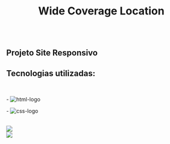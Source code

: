 <h1 align="center">Wide Coverage Location</h1>
<br>
<br>
<h2>Projeto Site Responsivo</h2>
<h2>Tecnologias utilizadas:</h2>
<br>
<p>- <img src="https://img.shields.io/badge/HTML5-E34F26?style=for-the-badge&logo=html5&logoColor=white" alt="html-logo" /></p>
<p>- <img src="https://img.shields.io/badge/CSS3-1572B6?style=for-the-badge&logo=css3&logoColor=white" alt="css-logo" /></p>
<br>
<img src="https://github.com/NetoDamasceno/wide-coverage/blob/master/img/desktop.png?raw=true">
<br>
<img src="https://github.com/NetoDamasceno/wide-coverage/blob/master/img/mobile.png?raw=true">

